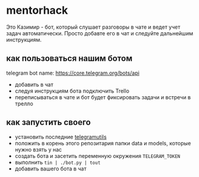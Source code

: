 # mentorhack

Это Казимир - бот, который слушает разговоры в чате и ведет учет задач автоматически. Просто добавте его в чат и следуйте дальнейшим инструкциям.

## как пользоваться нашим ботом

telegram bot name: https://core.telegram.org/bots/api

- добавить в чат
- следуя инструкциям бота подключить Trello
- переписываться в чате и бот будет фиксировать задачи и встречи в трелло

## как запустить своего

- установить последние [telegramutils](https://github.com/bavadim/telegramutils)
- положить в корень этого репозитария папки data и models, которые нужно взять у нас
- создать бота и засетить переменную окружения `TELEGRAM_TOKEN`
- выполнить `tin | ./bot.py | tout`
- добавить вашего бота в чат

